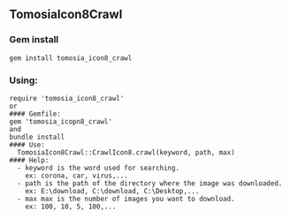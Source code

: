 ## TomosiaIcon8Crawl
### Gem install
    gem install tomosia_icon8_crawl

### Using:
    require 'tomosia_icon8_crawl'
    or 
    #### Gemfile:
    gem 'tomosia_icopn8_crawl'
    and
    bundle install
    #### Use:
      TomosiaIcon8Crawl::CrawlIcon8.crawl(keyword, path, max)
    #### Help:
      - keyword is the word used for searching.
        ex: corona, car, virus,...
      - path is the path of the directory where the image was downloaded.
        ex: E:\download, C:\download, C:\Desktop,...
      - max max is the number of images you want to download.
        ex: 100, 10, 5, 100,...
